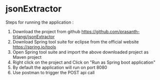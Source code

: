 # jsonExtractor
 
Steps for running the application : 
1. Download the project from github https://github.com/prasanth-tirlangi/jsonExtractor 
2. Download Spring tool suite for eclipse from the official website https://spring.io/tools 
3. Open Spring tool suite and import the above downloaded project as Maven project
4. Right click on the project and Click on "Run as Spring boot application"
5. By default the application will run on port 8080
6. Use postman to trigger the POST api call
